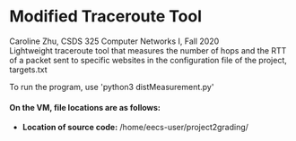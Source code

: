 # Modified Traceroute Tool
Caroline Zhu, CSDS 325 Computer Networks I, Fall 2020\
Lightweight traceroute tool that measures the number of hops and the RTT of a packet sent to specific websites in the configuration file of the project, targets.txt

To run the program, use 'python3 distMeasurement.py'

#### On the VM, file locations are as follows:
- **Location of source code:** /home/eecs-user/project2grading/
